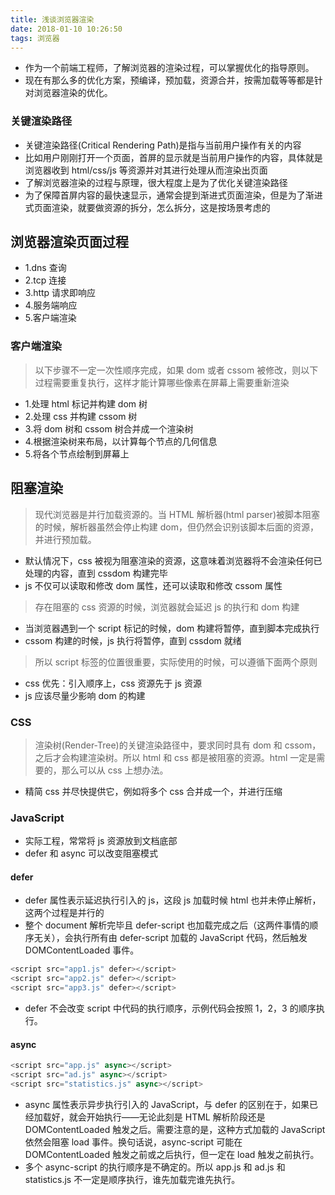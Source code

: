 ```yaml
---
title: 浅谈浏览器渲染
date: 2018-01-10 10:26:50
tags: 浏览器
---
```


* 作为一个前端工程师，了解浏览器的渲染过程，可以掌握优化的指导原则。
* 现在有那么多的优化方案，预编译，预加载，资源合并，按需加载等等都是针对浏览器渲染的优化。

### 关键渲染路径

* 关键渲染路径(Critical Rendering Path)是指与当前用户操作有关的内容
* 比如用户刚刚打开一个页面，首屏的显示就是当前用户操作的内容，具体就是浏览器收到 html/css/js 等资源并对其进行处理从而渲染出页面
* 了解浏览器渲染的过程与原理，很大程度上是为了优化关键渲染路径
* 为了保障首屏内容的最快速显示，通常会提到渐进式页面渲染，但是为了渐进式页面渲染，就要做资源的拆分，怎么拆分，这是按场景考虑的

## 浏览器渲染页面过程

* 1.dns 查询
* 2.tcp 连接
* 3.http 请求即响应
* 4.服务端响应
* 5.客户端渲染

### 客户端渲染

> 以下步骤不一定一次性顺序完成，如果 dom 或者 cssom 被修改，则以下过程需要重复执行，这样才能计算哪些像素在屏幕上需要重新渲染

* 1.处理 html 标记并构建 dom 树
* 2.处理 css 并构建 cssom 树
* 3.将 dom 树和 cssom 树合并成一个渲染树
* 4.根据渲染树来布局，以计算每个节点的几何信息
* 5.将各个节点绘制到屏幕上

## 阻塞渲染

> 现代浏览器是并行加载资源的。当 HTML 解析器(html parser)被脚本阻塞的时候，解析器虽然会停止构建 dom，但仍然会识别该脚本后面的资源，并进行预加载。

* 默认情况下，css 被视为阻塞渲染的资源，这意味着浏览器将不会渲染任何已处理的内容，直到 cssdom 构建完毕
* js 不仅可以读取和修改 dom 属性，还可以读取和修改 cssom 属性

> 存在阻塞的 css 资源的时候，浏览器就会延迟 js 的执行和 dom 构建

* 当浏览器遇到一个 script 标记的时候，dom 构建将暂停，直到脚本完成执行
* cssom 构建的时候，js 执行将暂停，直到 cssdom 就绪

> 所以 script 标签的位置很重要，实际使用的时候，可以遵循下面两个原则

* css 优先：引入顺序上，css 资源先于 js 资源
* js 应该尽量少影响 dom 的构建

### CSS

> 渲染树(Render-Tree)的关键渲染路径中，要求同时具有 dom 和 cssom，之后才会构建渲染树。所以 html 和 css 都是被阻塞的资源。html 一定是需要的，那么可以从 css 上想办法。

* 精简 css 并尽快提供它，例如将多个 css 合并成一个，并进行压缩

### JavaScript

* 实际工程，常常将 js 资源放到文档底部
* defer 和 async 可以改变阻塞模式

#### defer

* defer 属性表示延迟执行引入的 js，这段 js 加载时候 html 也并未停止解析，这两个过程是并行的
* 整个 document 解析完毕且 defer-script 也加载完成之后（这两件事情的顺序无关），会执行所有由 defer-script 加载的 JavaScript 代码，然后触发 DOMContentLoaded 事件。

```javascript
<script src="app1.js" defer></script>
<script src="app2.js" defer></script>
<script src="app3.js" defer></script>
```

* defer 不会改变 script 中代码的执行顺序，示例代码会按照 1，2，3 的顺序执行。

#### async

```javascript
<script src="app.js" async></script>
<script src="ad.js" async></script>
<script src="statistics.js" async></script>
```

* async 属性表示异步执行引入的 JavaScript，与 defer 的区别在于，如果已经加载好，就会开始执行——无论此刻是 HTML 解析阶段还是 DOMContentLoaded 触发之后。需要注意的是，这种方式加载的 JavaScript 依然会阻塞 load 事件。换句话说，async-script 可能在 DOMContentLoaded 触发之前或之后执行，但一定在 load 触发之前执行。
* 多个 async-script 的执行顺序是不确定的。所以 app.js 和 ad.js 和 statistics.js 不一定是顺序执行，谁先加载完谁先执行。
